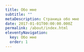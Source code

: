 ```yaml
---
title: Обо мне
subtitle: ""
metaDescription: Страница обо мне
date: 2017-01-01T00:00:00.000Z
permalink: /about/index.html
eleventyNavigation:
  key: Обо мне
  order: 1
---
```

